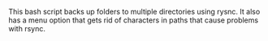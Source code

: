 This bash script backs up folders to multiple directories using rysnc. It also has a menu option that gets rid of characters in paths that cause problems with rsync.
